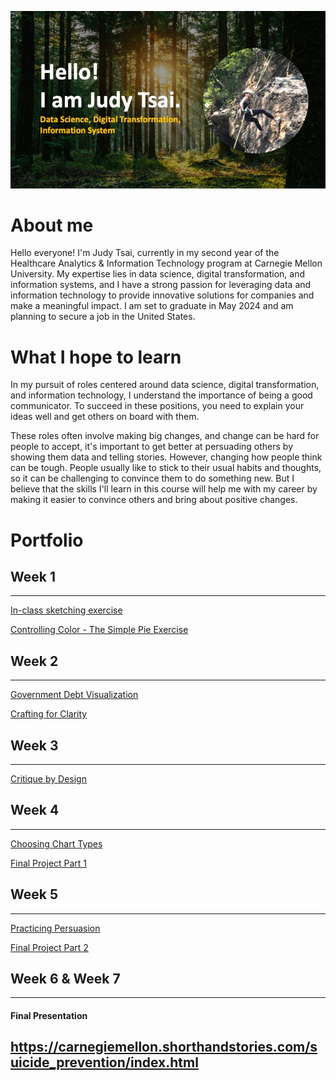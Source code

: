 
![Judy](main_page.jpeg)

# **About me**
Hello everyone! I'm Judy Tsai, currently in my second year of the Healthcare Analytics & Information Technology program at Carnegie Mellon University. My expertise lies in data science, digital transformation, and information systems, and I have a strong passion for leveraging data and information technology to provide innovative solutions for companies and make a meaningful impact. I am set to graduate in May 2024 and am planning to secure a job in the United States.

# **What I hope to learn**
In my pursuit of roles centered around data science, digital transformation, and information technology, I understand the importance of being a good communicator. To succeed in these positions, you need to explain your ideas well and get others on board with them.

These roles often involve making big changes, and change can be hard for people to accept, it's important to get better at persuading others by showing them data and telling stories. However, changing how people think can be tough. People usually like to stick to their usual habits and thoughts, so it can be challenging to convince them to do something new. But I believe that the skills I'll learn in this course will help me with my career by making it easier to convince others and bring about positive changes.

# **Portfolio**


## Week 1
------
[In-class sketching exercise](https://weiyit.github.io/portfolio/week1_inclass_sketch)

[Controlling Color - The Simple Pie Exercise](https://weiyit.github.io/portfolio/week1_controlling_color)

## Week 2
------
[Government Debt Visualization](https://weiyit.github.io/portfolio/week2_government_debt)

[Crafting for Clarity](https://weiyit.github.io/portfolio/week2_crafting_for_clarity)

## Week 3
------
[Critique by Design](https://weiyit.github.io/portfolio/week3_critique_design)

## Week 4
------
[Choosing Chart Types](https://weiyit.github.io/portfolio/week4_choosing_chart_types)

[Final Project Part 1](https://weiyit.github.io/portfolio/Final_Project_Part1)

## Week 5
------
[Practicing Persuasion](https://weiyit.github.io/portfolio/week5_practicing_persuasion)

[Final Project Part 2](https://weiyit.github.io/portfolio/Final_Project_Part2)

## Week 6 & Week 7
------
#### Final Presentation
https://carnegiemellon.shorthandstories.com/suicide_prevention/index.html
------
